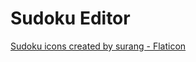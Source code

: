 # Sudoku Editor

<a href="https://www.flaticon.com/free-icons/sudoku" title="sudoku icons">Sudoku icons created by surang - Flaticon</a>
